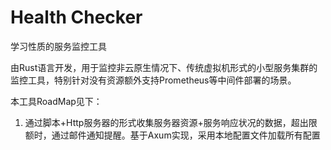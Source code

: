 # Health Checker

学习性质的服务监控工具

由Rust语言开发，用于监控非云原生情况下、传统虚拟机形式的小型服务集群的监控工具，特别针对没有资源额外支持Prometheus等中间件部署的场景。

本工具RoadMap见下：

1. 通过脚本+Http服务器的形式收集服务器资源+服务响应状况的数据，超出限额时，通过邮件通知提醒。基于Axum实现，采用本地配置文件加载所有配置

